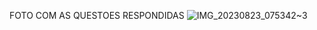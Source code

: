 FOTO COM AS QUESTOES RESPONDIDAS
![IMG_20230823_075342~3](https://github.com/mareshbard/bd-info-p4/assets/125154278/82fdd932-e5d7-49cf-b544-05ff58511702)


